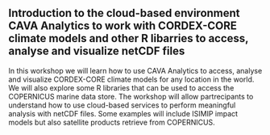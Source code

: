 ## Introduction to the cloud-based environment CAVA Analytics to work with CORDEX-CORE climate models and other R libarries to access, analyse and visualize netCDF files

In this workshop we will learn how to use CAVA Analytics to access, analyse and visualize CORDEX-CORE climate models for any location in the world. We will also explore some R libraries that can be used to access the COPERNICUS marine data store. The workshop will allow partrecipants to understand how to use cloud-based services to perform meaningful analysis with netCDF files. Some examples will include ISIMIP impact models but also satellite products retrieve from COPERNICUS. 
